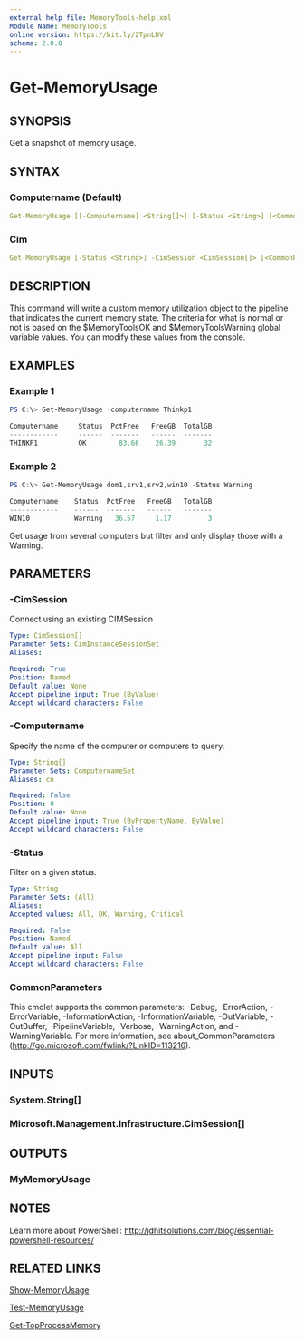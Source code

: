 ```yaml
---
external help file: MemoryTools-help.xml
Module Name: MemoryTools
online version: https://bit.ly/2TpnLDV
schema: 2.0.0
---
```


# Get-MemoryUsage

## SYNOPSIS

Get a snapshot of memory usage.

## SYNTAX

### Computername (Default)

```yaml
Get-MemoryUsage [[-Computername] <String[]>] [-Status <String>] [<CommonParameters>]
```

### Cim

```yaml
Get-MemoryUsage [-Status <String>] -CimSession <CimSession[]> [<CommonParameters>]
```

## DESCRIPTION

This command will write a custom memory utilization object to the pipeline that indicates the current memory state. The criteria for what is normal or not is based on the $MemoryToolsOK and $MemoryToolsWarning global variable values. You can modify these values from the console.

## EXAMPLES

### Example 1

```powershell
PS C:\> Get-MemoryUsage -computername Thinkp1

Computername     Status  PctFree   FreeGB  TotalGB
------------     ------  -------   ------  -------
THINKP1          OK        83.66    26.39       32
```

### Example 2

```powershell
PS C:\> Get-MemoryUsage dom1,srv1,srv2,win10 -Status Warning

Computername    Status  PctFree   FreeGB   TotalGB
------------    ------  -------   ------   -------
WIN10           Warning   36.57     1.17         3
```

Get usage from several computers but filter and only display those with a Warning.

## PARAMETERS

### -CimSession

Connect using an existing CIMSession

```yaml
Type: CimSession[]
Parameter Sets: CimInstanceSessionSet
Aliases:

Required: True
Position: Named
Default value: None
Accept pipeline input: True (ByValue)
Accept wildcard characters: False
```

### -Computername

Specify the name of the computer or computers to query.

```yaml
Type: String[]
Parameter Sets: ComputernameSet
Aliases: cn

Required: False
Position: 0
Default value: None
Accept pipeline input: True (ByPropertyName, ByValue)
Accept wildcard characters: False
```

### -Status

Filter on a given status.

```yaml
Type: String
Parameter Sets: (All)
Aliases:
Accepted values: All, OK, Warning, Critical

Required: False
Position: Named
Default value: All
Accept pipeline input: False
Accept wildcard characters: False
```

### CommonParameters

This cmdlet supports the common parameters: -Debug, -ErrorAction, -ErrorVariable, -InformationAction, -InformationVariable, -OutVariable, -OutBuffer, -PipelineVariable, -Verbose, -WarningAction, and -WarningVariable.
For more information, see about_CommonParameters (http://go.microsoft.com/fwlink/?LinkID=113216).

## INPUTS

### System.String[]

### Microsoft.Management.Infrastructure.CimSession[]

## OUTPUTS

### MyMemoryUsage

## NOTES

Learn more about PowerShell: http://jdhitsolutions.com/blog/essential-powershell-resources/

## RELATED LINKS

[Show-MemoryUsage](Show-MemoryUsage.md)

[Test-MemoryUsage](Test-MemoryUsage.md)

[Get-TopProcessMemory](Get-TopProcessMemory.md)
